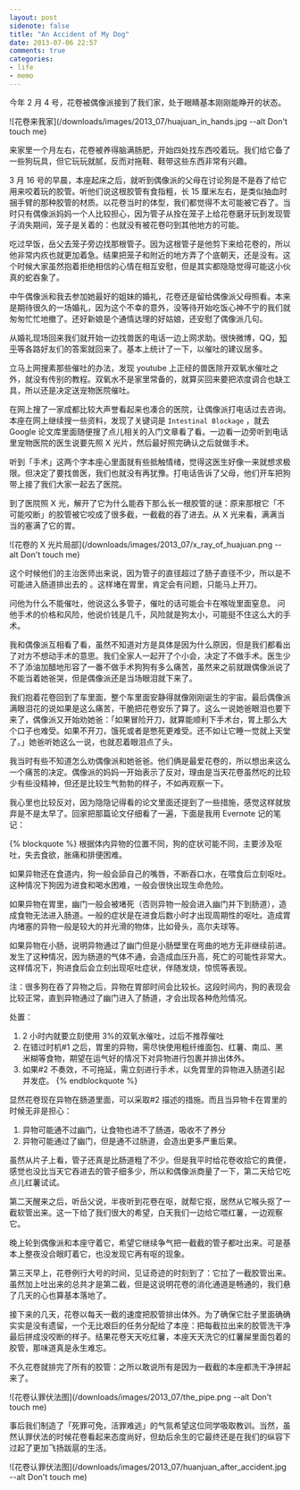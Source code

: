 ```yaml
---
layout: post
sidenote: false
title: "An Accident of My Dog"
date: 2013-07-06 22:57
comments: true
categories:
- life
- memo
---
```


今年 2 月 4 号，花卷被偶像派接到了我们家，处于眼睛基本刚刚能睁开的状态。

![花卷来我家](/downloads/images/2013_07/huajuan_in_hands.jpg --alt Don't touch me)

来家里一个月左右，花卷被养得脑满肠肥，开始四处找东西咬着玩。我们给它备了一些狗玩具，但它玩玩就腻，反而对拖鞋、鞋带这些东西非常有兴趣。

3 月 16 号的早晨，本座起床之后，就听到偶像派的父母在讨论狗是不是吞了给它用来咬着玩的胶管。听他们说这根胶管有食指粗，长 15 厘米左右，是类似抽血时捆手臂的那种胶管的材质。以花卷当时的体型，我们都觉得不太可能被它吞了。当时只有偶像派妈妈一个人比较担心，因为管子从拴在笼子上给花卷磨牙玩到发现管子消失期间，笼子是关着的：也就没有被花卷叼到其他地方的可能。

吃过早饭，岳父去笼子旁边找那根管子。因为这根管子是他剪下来给花卷的，所以他非常内疚也就更加着急。结果把笼子和附近的地方弄了个底朝天，还是没有。这个时候大家虽然抱着拒绝相信的心情在相互安慰，但是其实都隐隐觉得可能这小伙真的蛇吞象了。

中午偶像派和我去参加她最好的姐妹的婚礼，花卷还是留给偶像派父母照看。本来是期待很久的一场婚礼，因为这个不幸的意外，没等待开始吃饭心神不宁的我们就匆匆忙忙地撤了。还好新娘是个通情达理的好姑娘，还安慰了偶像派几句。

从婚礼现场回来我们就开始一边找兽医的电话一边上网求助。很快微博，QQ，[知乎](http://www.zhihu.com/question/20854890)等各路好友们的答案就回来了。基本上统计了一下，以催吐的建议居多。

立马上网搜素那些催吐的办法，发现 youtube 上正经的兽医除开双氧水催吐之外，就没有传别的教程。双氧水不是家里常备的，就算买回来要把浓度调合也缺工具，所以还是决定送宠物医院催吐。

在网上搜了一家成都比较大声誉看起来也凑合的医院，让偶像派打电话过去咨询。本座在网上继续搜一些资料，发现了关键词是 `Intestinal Blockage` ，就去 Google 论文库里面随便搜了点儿相关的入门文章看了看。一边看一边旁听到电话里宠物医院的医生说要先照 X 光片，然后最好照完确认之后就做手术。

听到「手术」这两个字本座心里面就有些抵触情绪，觉得这医生好像一来就想求极限。但决定了要找兽医，我们也就没有再犹豫。打电话告诉了父母，他们开车把狗带上接了我们大家一起去了医院。

到了医院照 X 光，解开了它为什么能吞下那么长一根胶管的谜：原来那根它「不可能咬断」的胶管被它咬成了很多截，一截截的吞了进去。从 X 光来看，满满当当的塞满了它的胃。

![花卷的 X 光片局部](/downloads/images/2013_07/x_ray_of_huajuan.png --alt Don't touch me)

这个时候他们的主治医师出来说，因为管子的直径超过了肠子直径不少，所以是不可能进入肠道排出去的 。这样堵在胃里，肯定会有问题，只能马上开刀。

问他为什么不能催吐，他说这么多管子，催吐的话可能会卡在喉咙里面窒息。
问他手术的价格和风险，他说价钱是几千，风险就是狗太小，可能挺不住这么大的手术。

我和偶像派互相看了看，虽然不知道对方是具体是因为什么原因，但是我们都看出了对方不想动手术的意思。我们全家人一起开了个小会，决定了不做手术。医生少不了添油加醋地形容了一番不做手术狗狗有多么痛苦，虽然来之前就跟偶像派说了不能当着她爸哭，但是偶像派还是当场眼泪就下来了。

我们抱着花卷回到了车里面，整个车里面安静得就像刚刚诞生的宇宙。最后偶像派满眼泪花的说如果是这么痛苦，干脆把花卷安乐了算了。这么一说她爸眼泪也要下来了，偶像派又开始劝她爸：「如果冒险开刀，就算能顺利下手术台，胃上那么大个口子也难受。如果不开刀，饿死或者是憋死更难受。还不如让它睡一觉就上天堂了。」她爸听她这么一说，也就忍着眼泪点了头。

我当时有些不知道怎么劝偶像派和她爸爸。他们俩是最爱花卷的，所以想出来这么一个痛苦的决定。偶像派的妈妈一开始表示了反对，理由是当天花卷虽然吃的比较少有些没精神，但还是比较生气勃勃的样子，不如再观察一下。

我心里也比较反对，因为隐隐记得看的论文里面还提到了一些措施，感觉这样就放弃是不是太早了。回家把那篇论文仔细看了一遍，下面是我用 Evernote 记的笔记：

{% blockquote %}
根据体内异物的位置不同，狗的症状可能不同，主要涉及呕吐，失去食欲，胀痛和排便困难。

如果异物还在食道内，狗一般会舔自己的嘴唇，不断吞口水，在喂食后立刻呕吐。这种情况下狗因为进食和喝水困难，一般会很快出现生命危险。

如果异物在胃里，幽门一般会被堵死（否则异物一般会进入幽门并下到肠道），造成食物无法进入肠道。一般的症状是在进食后数小时才出现周期性的呕吐。造成胃内堵塞的异物一般是较大的并光滑的物体，比如骨头，高尔夫球等。

如果异物在小肠，说明异物通过了幽门但是小肠壁里在弯曲的地方无非继续前进。发生了这种情况，因为肠道的气体不通，会造成血压升高，死亡的可能性非常大。这样情况下，狗进食后会立刻出现呕吐症状，伴随发烧，惊慌等表现。

注：很多狗在吞了异物之后，异物在胃部时间会比较长。这段时间内，狗的表现会比较正常，直到异物通过了幽门进入了肠道，才会出现各种危险情况。

处置：

1. 2 小时内就要立刻使用 3%的双氧水催吐，过后不推荐催吐
2. 在错过时机#1 之后，胃里的异物，需尽快使用粗纤维面包、红薯、南瓜、黑米糊等食物，期望在运气好的情况下对异物进行包裹并排出体外。
3. 如果#2 不奏效，不可拖延，需立刻进行手术，以免胃里的异物进入肠道引起并发症。
{% endblockquote %}

显然花卷现在异物在肠道里面，可以采取#2 描述的措施。而且当异物卡在胃里的时候无非是担心：

1. 异物可能通不过幽门，让食物也进不了肠道，吸收不了养分
2. 异物可能通过了幽门，但是通不过肠道，会造出更多严重后果。

虽然从片子上看，管子还真是比肠道粗了不少。但是我平时给花卷收拾它的粪便，感觉也没比当天它吞进去的管子细多少，所以和偶像派商量了一下，第二天给它吃点儿红薯试试。

第二天醒来之后，听岳父说，半夜听到花卷在呕，就帮它抠，居然从它喉头抠了一截软管出来。这一下给了我们很大的希望，白天我们一边给它喂红薯，一边观察它。

晚上轮到偶像派和本座守着它，希望它继续争气把一截截的管子都吐出来。可是基本上整夜没合眼盯着它，也没发现它再有呕的现象。

第三天早上，花卷例行大号的时间，见证奇迹的时刻到了：它拉了一截胶管出来。虽然加上吐出来的总共才是第二截，但是这说明花卷的消化通道是畅通的，我们悬了几天的心也算基本落地了。

接下来的几天，花卷以每天一截的速度把胶管排出体外。为了确保它肚子里面确确实实是没有遗留，一个无比艰巨的任务分配给了本座：把每截拉出来的胶管洗干净最后拼成没咬断的样子。结果花卷天天吃红薯，本座天天洗它的红薯屎里面包着的胶管，那味道真是永生难忘。

不久花卷就排完了所有的胶管：之所以敢说所有是因为一截截的本座都洗干净拼起来了。

![花卷认罪伏法图](/downloads/images/2013_07/the_pipe.png --alt Don't touch me)

事后我们制造了「死罪可免，活罪难逃」的气氛希望这位同学吸取教训。当然，虽然认罪伏法的时候花卷看起来态度尚好，但劫后余生的它最终还是在我们的纵容下过起了更加飞扬跋扈的生活。

![花卷认罪伏法图](/downloads/images/2013_07/huanjuan_after_accident.jpg --alt Don't touch me)
